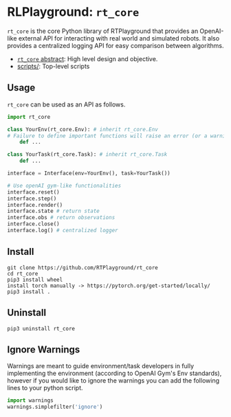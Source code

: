 # RLPlayground: ``rt_core``

``rt_core`` is the core Python library of RTPlayground that provides an OpenAI-like external API for interacting with real world and simulated robots. It also provides a centralized logging API for easy comparison between algorithms.

- [``rt_core`` abstract](https://github.com/RTPlayground/rt_core/blob/main/etc/abstract/abstract.pdf): High level design and objective.
- [scripts/](https://github.com/RTPlayground/rt_core/blob/main/scripts): Top-level scripts

## Usage

``rt_core`` can be used as an API as follows.
```python
import rt_core

class YourEnv(rt_core.Env): # inherit rt_core.Env
# Failure to define important functions will raise an error (or a warning) upon creating an instance of the class
    def ...

class YourTask(rt_core.Task): # inherit rt_core.Task
    def ...

interface = Interface(env=YourEnv(), task=YourTask()) 

# Use openAI gym-like functionalities
interface.reset()
interface.step()
interface.render()
interface.state # return state
interface.obs # return observations
interface.close()
interface.log() # centralized logger
```

## Install

```console
git clone https://github.com/RTPlayground/rt_core
cd rt_core
pip3 install wheel
install torch manually -> https://pytorch.org/get-started/locally/
pip3 install .
```

## Uninstall

```console
pip3 uninstall rt_core
```

## Ignore Warnings

Warnings are meant to guide environment/task developers in fully implementing the environment (according to OpenAI Gym's Env standards), however if you would like to ignore the warnings you can add the following lines to your python script.

```python
import warnings
warnings.simplefilter('ignore')
```
